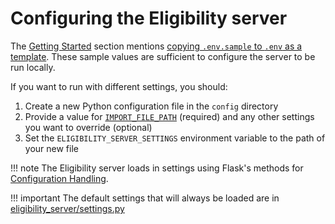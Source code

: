 # Configuring the Eligibility server

The [Getting Started](./getting-started) section mentions [copying `.env.sample` to `.env` as a template](./getting-started.md#create-an-environment-file). These sample values are sufficient to configure the server to be run locally.

If you want to run with different settings, you should:

1. Create a new Python configuration file in the `config` directory
1. Provide a value for [`IMPORT_FILE_PATH`](./settings.md#import_file_path) (required) and any other settings you want to override (optional)
1. Set the `ELIGIBILITY_SERVER_SETTINGS` environment variable to the path of your new file

!!! note
The Eligibility server loads in settings using Flask's methods for [Configuration Handling](https://flask.palletsprojects.com/en/2.2.x/config/).

!!! important
The default settings that will always be loaded are in [eligibility_server/settings.py](https://github.com/cal-itp/eligibility-server/blob/dev/eligibility_server/settings.py)
